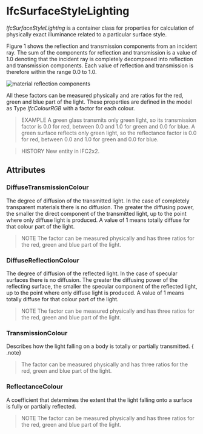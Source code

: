 # IfcSurfaceStyleLighting

_IfcSurfaceStyleLighting_ is a container class for properties for calculation of physically exact illuminance related to a particular surface style.

Figure 1 shows the reflection and transmission components from an incident ray. The sum of the components for reflection and transmission is a value of 1.0 denoting that the incident ray is completely decomposed into reflection and transmission components. Each value of reflection and transmission is therefore within the range 0.0 to 1.0.

![material reflection components](../../../../figures/ifcsurfacelightingproperties_fig1.gif "Figure 1 &mdash; Surface style lighting")

All these factors can be measured physically and are ratios for the red, green and blue part of the light. These properties are defined in the model as Type _IfcColourRGB_ with a factor for each colour.

> EXAMPLE A green glass transmits only green light, so its transmission factor is 0.0 for red, between 0.0 and 1.0 for green and 0.0 for blue. A green surface reflects only green light, so the reflectance factor is 0.0 for red, between 0.0 and 1.0 for green and 0.0 for blue.

> HISTORY New entity in IFC2x2.

## Attributes

### DiffuseTransmissionColour
The degree of diffusion of the transmitted light. In the case of completely transparent materials there is no diffusion. The greater the diffusing power, the smaller the direct component of the transmitted light, up to the point where only diffuse light is produced. A value of 1 means totally diffuse for that colour part of the light.
> NOTE The factor can be measured physically and has three ratios for the red, green and blue part of the light.

### DiffuseReflectionColour
The degree of diffusion of the reflected light. In the case of specular surfaces there is no diffusion. The greater the diffusing power of the reflecting surface, the smaller the specular component of the reflected light, up to the point where only diffuse light is produced. A value of 1 means totally diffuse for that colour part of the light.
> NOTE The factor can be measured physically and has three ratios for the red, green and blue part of the light.

### TransmissionColour
Describes how the light falling on a body is totally or partially transmitted.
{ .note}
> The factor can be measured physically and has three ratios for the red, green and blue part of the light.

### ReflectanceColour
A coefficient that determines the extent that the light falling onto a surface is fully or partially reflected.
> NOTE The factor can be measured physically and has three ratios for the red, green and blue part of the light.

